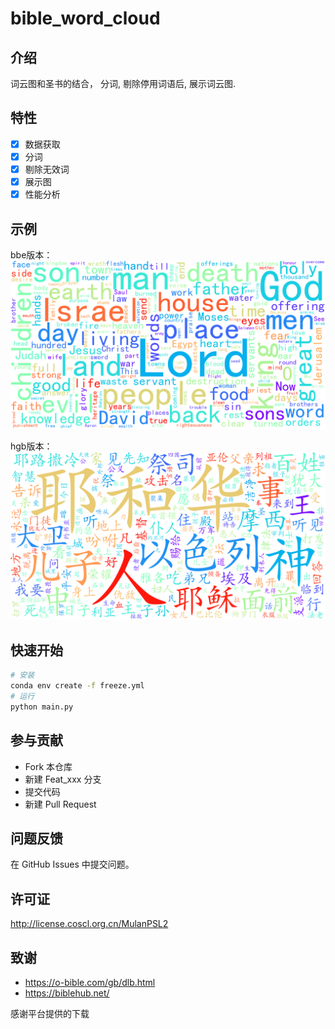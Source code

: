 # bible_word_cloud

## 介绍

词云图和圣书的结合， 分词, 剔除停用词语后, 展示词云图.

## 特性

- [x] 数据获取
- [x] 分词
- [x] 剔除无效词
- [x] 展示图
- [x] 性能分析

## 示例

bbe版本：
![bbe_wordcloud](./products/bbe_wordcloud.png)

hgb版本：
![hgb_wordcloud](./products/hgb_wordcloud.png)

## 快速开始

```bash
# 安装
conda env create -f freeze.yml
# 运行
python main.py
```

## 参与贡献

- Fork 本仓库
- 新建 Feat_xxx 分支
- 提交代码
- 新建 Pull Request

## 问题反馈

在 GitHub Issues 中提交问题。

## 许可证

http://license.coscl.org.cn/MulanPSL2

## 致谢

- <https://o-bible.com/gb/dlb.html>
- <https://biblehub.net/>

感谢平台提供的下载